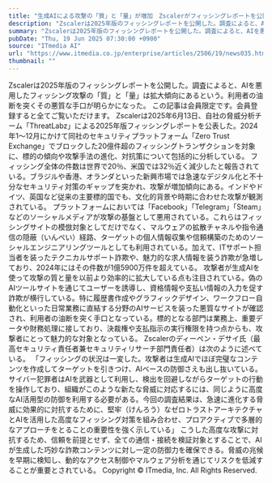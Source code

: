 ```yaml
---
title: "生成AIによる攻撃の「質」と「量」が増加　Zscalerがフィッシングレポートを公開"
description: "Zscalerは2025年版のフィッシングレポートを公開した。調査によると、AIを悪用したフィッシング攻撃の「質」と「量」は拡大傾向にあるという。利用者の油断を突くその悪質な手口が明らかになった。"
summary: "Zscalerは2025年版のフィッシングレポートを公開した。調査によると、AIを悪用したフィッシング攻撃の「質」と「量」は拡大傾向にあるという。利用者の油断を突くその悪質な手口が明らかになった。"
pubDate: "Thu, 19 Jun 2025 07:30:00 +0900"
source: "ITmedia AI"
url: "https://www.itmedia.co.jp/enterprise/articles/2506/19/news035.html"
thumbnail: ""
---
```


Zscalerは2025年版のフィッシングレポートを公開した。調査によると、AIを悪用したフィッシング攻撃の「質」と「量」は拡大傾向にあるという。利用者の油断を突くその悪質な手口が明らかになった。
この記事は会員限定です。会員登録すると全てご覧いただけます。
Zscalerは2025年6月13日、自社の脅威分析チーム「ThreatLabz」による2025年版フィッシングレポートを公表した。2024年1〜12月にかけて同社のセキュリティプラットフォーム「Zero Trust Exchange」でブロックした20億件超のフィッシングトランザクションを対象に、標的の傾向や攻撃手法の進化、対抗策について包括的に分析している。
フィッシング全体の件数は世界で20％、米国では32％近く減少したと報告されている。ブラジルや香港、オランダといった新興市場では急速なデジタル化と不十分なセキュリティ対策のギャップを突かれ、攻撃が増加傾向にある。インドやドイツ、英国など従来の主要標的国でも、文化的背景や時期に合わせた攻撃が観測されている。
プラットフォームにおいては「Facebook」「Telegram」「Steam」などのソーシャルメディアが攻撃の基盤として悪用されている。これらはフィッシングサイトの模倣対象としてだけでなく、マルウェアの拡散チャネルや指令通信の隠蔽（いんぺい）経路、ターゲットの個人情報収集や信頼構築のためのソーシャルエンジニアリングツールとしても利用されている。加えて、ITサポート担当者を装ったテクニカルサポート詐欺や、魅力的な求人情報を装う詐欺が急増しており、2024年にはその件数が1億5900万件を超えている。
攻撃者が生成AIを使って攻撃の質と量を以前より効率的に拡大している点も注目されている。偽のAIツールサイトを通じてユーザーを誘導し、資格情報や支払い情報の入力を促す詐欺が横行している。特に履歴書作成やグラフィックデザイン、ワークフロー自動化といった日常業務に直結する分野のAIサービスを装った悪質なサイトが確認され、利用者の油断を突く手口となっている。標的となる部門は業務上、重要データや財務処理に接しており、決裁権や支払指示の実行権限を持つ点からも、攻撃者にとって魅力的な対象となっている。
Zscalerのディーペン・デサイ氏（最高セキュリティ責任者兼セキュリティリサーチ部門責任者）は次のように述べている。
「フィッシングの状況は一変した。攻撃者は生成AIでほぼ完璧なコンテンツを作成してターゲットを引きつけ、AIベースの防御さえも出し抜いている。サイバー犯罪者はAIを武器として利用し、検出を回避しながらターゲットの行動を操作しており、組織がこのような新たな脅威に対応するには、同じように高度なAI活用型の防御を利用する必要がある。今回の調査結果は、急速に進化する脅威に効果的に対抗するために、堅牢（けんろう）なゼロトラストアーキテクチャとAIを活用した高度なフィッシング対策を組み合わせ、プロアクティブで多層的なアプローチをとることの重要性を強く示している」
こうした高度な攻撃に対抗するため、信頼を前提とせず、全ての通信・接続を検証対象とすることで、AIが生成した巧妙な詐欺コンテンツに対し一定の防御力を確保できる。脅威の兆候を早期に検知し、動的なアクセス制御やマルウェア分析を通じてリスクを低減することが重要とされている。
Copyright © ITmedia, Inc. All Rights Reserved.
